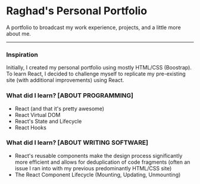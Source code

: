 # Raghad's Personal Portfolio
A portfolio to broadcast my work experience, projects, and a little more about me. 

---
### Inspiration
Initially, I created my personal portfolio using mostly HTML/CSS (Boostrap). To learn React, I decided to challenge myself to replicate my pre-existing site (with additional improvements) using React.
### What did I learn? [ABOUT PROGRAMMING]
- React (and that it's pretty awesome)
- React Virtual DOM
- React's State and Lifecycle
- React Hooks
### What did I learn? [ABOUT WRITING SOFTWARE]
- React's reusable components make the design process significantly more efficient and allows for deduplication of code fragments (often an issue I ran into with my previous predominantly HTML/CSS site)
- The React Component Lifecycle (Mounting, Updating, Unmounting)
